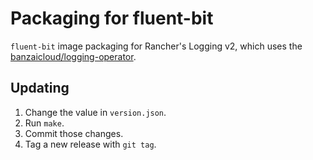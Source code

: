 # Packaging for fluent-bit

`fluent-bit` image packaging for Rancher's Logging v2, which uses the [banzaicloud/logging-operator](https://github.com/banzaicloud/logging-operator).

## Updating

1. Change the value in `version.json`.
1. Run `make`.
1. Commit those changes.
1. Tag a new release with `git tag`.
